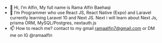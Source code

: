- 👋 Hi, I’m Alfin, My full name is Rama Alfin Baehaqi
- 🌱 I’m Programmer who use React JS, React Native (Expo) and Laravel currently learning Laravel 10 and Next JS. Next i will learn about Next Js, prisma ORM, MySQL/Postgres, nextauth.js
- 📫 How to reach me? contact to my gmail ramaalfin7@gmail.com or DM me on IG @ramaalfin

<!---
ramaalfin/ramaalfin is a ✨ special ✨ repository because its `README.md` (this file) appears on your GitHub profile.
You can click the Preview link to take a look at your changes.
--->
